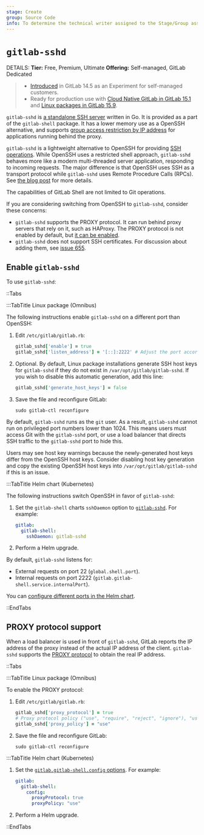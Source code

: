 ```yaml
---
stage: Create
group: Source Code
info: To determine the technical writer assigned to the Stage/Group associated with this page, see https://handbook.gitlab.com/handbook/product/ux/technical-writing/#assignments
---
```


# `gitlab-sshd`

DETAILS:
**Tier:** Free, Premium, Ultimate
**Offering:** Self-managed, GitLab Dedicated

> - [Introduced](https://gitlab.com/gitlab-org/gitlab/-/issues/299109) in GitLab 14.5 as an Experiment for self-managed customers.
> - Ready for production use with [Cloud Native GitLab in GitLab 15.1](https://gitlab.com/gitlab-org/charts/gitlab/-/issues/2540) and [Linux packages in GitLab 15.9](https://gitlab.com/gitlab-org/omnibus-gitlab/-/issues/5937).

`gitlab-sshd` is [a standalone SSH server](https://gitlab.com/gitlab-org/gitlab-shell/-/tree/main/internal/sshd)
written in Go. It is provided as a part of the `gitlab-shell` package. It has a lower memory
use as a OpenSSH alternative, and supports
[group access restriction by IP address](../../user/group/access_and_permissions.md#restrict-group-access-by-ip-address) for applications
running behind the proxy.

`gitlab-sshd` is a lightweight alternative to OpenSSH for providing
[SSH operations](https://gitlab.com/gitlab-org/gitlab-shell/-/blob/71a7f34a476f778e62f8fe7a453d632d395eaf8f/doc/features.md).
While OpenSSH uses a restricted shell approach, `gitlab-sshd` behaves more like a
modern multi-threaded server application, responding to incoming requests. The major
difference is that OpenSSH uses SSH as a transport protocol while `gitlab-sshd` uses Remote Procedure Calls (RPCs). See [the blog post](https://about.gitlab.com/blog/2022/08/17/why-we-have-implemented-our-own-sshd-solution-on-gitlab-sass/) for more details.

The capabilities of GitLab Shell are not limited to Git operations.

If you are considering switching from OpenSSH to `gitlab-sshd`, consider these concerns:

- `gitlab-sshd` supports the PROXY protocol. It can run behind proxy servers that rely
  on it, such as HAProxy. The PROXY protocol is not enabled by default, but [it can be enabled](#proxy-protocol-support).
- `gitlab-sshd` does not support SSH certificates. For discussion about adding them,
  see [issue 655](https://gitlab.com/gitlab-org/gitlab-shell/-/issues/655).

## Enable `gitlab-sshd`

To use `gitlab-sshd`:

::Tabs

:::TabTitle Linux package (Omnibus)

The following instructions enable `gitlab-sshd` on a different port than OpenSSH:

1. Edit `/etc/gitlab/gitlab.rb`:

   ```ruby
   gitlab_sshd['enable'] = true
   gitlab_sshd['listen_address'] = '[::]:2222' # Adjust the port accordingly
   ```

1. Optional. By default, Linux package installations generate SSH host keys for `gitlab-sshd` if
   they do not exist in `/var/opt/gitlab/gitlab-sshd`. If you wish to disable this automatic generation, add this line:

   ```ruby
   gitlab_sshd['generate_host_keys'] = false
   ```

1. Save the file and reconfigure GitLab:

   ```shell
   sudo gitlab-ctl reconfigure
   ```

By default, `gitlab-sshd` runs as the `git` user. As a result, `gitlab-sshd` cannot
run on privileged port numbers lower than 1024. This means users must
access Git with the `gitlab-sshd` port, or use a load balancer that
directs SSH traffic to the `gitlab-sshd` port to hide this.

Users may see host key warnings because the newly-generated host keys
differ from the OpenSSH host keys. Consider disabling host key
generation and copy the existing OpenSSH host keys into
`/var/opt/gitlab/gitlab-sshd` if this is an issue.

:::TabTitle Helm chart (Kubernetes)

The following instructions switch OpenSSH in favor of `gitlab-sshd`:

1. Set the `gitlab-shell` charts `sshDaemon` option to
   [`gitlab-sshd`](https://docs.gitlab.com/charts/charts/gitlab/gitlab-shell/index.html#installation-command-line-options).
   For example:

   ```yaml
   gitlab:
     gitlab-shell:
       sshDaemon: gitlab-sshd
   ```

1. Perform a Helm upgrade.

By default, `gitlab-sshd` listens for:

- External requests on port 22 (`global.shell.port`).
- Internal requests on port 2222 (`gitlab.gitlab-shell.service.internalPort`).

You can [configure different ports in the Helm chart](https://docs.gitlab.com/charts/charts/gitlab/gitlab-shell/#configuration).

::EndTabs

## PROXY protocol support

When a load balancer is used in front of `gitlab-sshd`, GitLab reports the IP
address of the proxy instead of the actual IP address of the client. `gitlab-sshd`
supports the [PROXY protocol](https://www.haproxy.org/download/1.8/doc/proxy-protocol.txt) to
obtain the real IP address.

::Tabs

:::TabTitle Linux package (Omnibus)

To enable the PROXY protocol:

1. Edit `/etc/gitlab/gitlab.rb`:

   ```ruby
   gitlab_sshd['proxy_protocol'] = true
   # Proxy protocol policy ("use", "require", "reject", "ignore"), "use" is the default value
   gitlab_sshd['proxy_policy'] = "use"
   ```

1. Save the file and reconfigure GitLab:

   ```shell
   sudo gitlab-ctl reconfigure
   ```

:::TabTitle Helm chart (Kubernetes)

1. Set the [`gitlab.gitlab-shell.config` options](https://docs.gitlab.com/charts/charts/gitlab/gitlab-shell/index.html#installation-command-line-options). For example:

   ```yaml
   gitlab:
     gitlab-shell:
       config:
         proxyProtocol: true
         proxyPolicy: "use"
   ```

1. Perform a Helm upgrade.

::EndTabs
